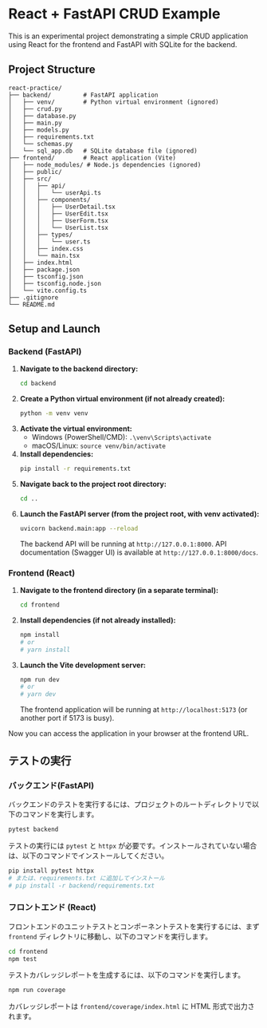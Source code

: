 # React + FastAPI CRUD Example

This is an experimental project demonstrating a simple CRUD application using React for the frontend and FastAPI with SQLite for the backend.

## Project Structure

```
react-practice/
├── backend/         # FastAPI application
│   ├── venv/        # Python virtual environment (ignored)
│   ├── crud.py
│   ├── database.py
│   ├── main.py
│   ├── models.py
│   ├── requirements.txt
│   └── schemas.py
│   └── sql_app.db   # SQLite database file (ignored)
├── frontend/        # React application (Vite)
│   ├── node_modules/ # Node.js dependencies (ignored)
│   ├── public/
│   ├── src/
│   │   ├── api/
│   │   │   └── userApi.ts
│   │   ├── components/
│   │   │   ├── UserDetail.tsx
│   │   │   ├── UserEdit.tsx
│   │   │   ├── UserForm.tsx
│   │   │   └── UserList.tsx
│   │   ├── types/
│   │   │   └── user.ts
│   │   ├── index.css
│   │   └── main.tsx
│   ├── index.html
│   ├── package.json
│   ├── tsconfig.json
│   ├── tsconfig.node.json
│   └── vite.config.ts
├── .gitignore
└── README.md
```

## Setup and Launch

### Backend (FastAPI)

1.  **Navigate to the backend directory:**
    ```bash
    cd backend
    ```
2.  **Create a Python virtual environment (if not already created):**
    ```bash
    python -m venv venv
    ```
3.  **Activate the virtual environment:**
    *   Windows (PowerShell/CMD): `.\venv\Scripts\activate`
    *   macOS/Linux: `source venv/bin/activate`
4.  **Install dependencies:**
    ```bash
    pip install -r requirements.txt
    ```
5.  **Navigate back to the project root directory:**
    ```bash
    cd ..
    ```
6.  **Launch the FastAPI server (from the project root, with venv activated):**
    ```bash
    uvicorn backend.main:app --reload
    ```
    The backend API will be running at `http://127.0.0.1:8000`.
    API documentation (Swagger UI) is available at `http://127.0.0.1:8000/docs`.

### Frontend (React)

1.  **Navigate to the frontend directory (in a separate terminal):**
    ```bash
    cd frontend
    ```
2.  **Install dependencies (if not already installed):**
    ```bash
    npm install 
    # or
    # yarn install
    ```
3.  **Launch the Vite development server:**
    ```bash
    npm run dev
    # or
    # yarn dev
    ```
    The frontend application will be running at `http://localhost:5173` (or another port if 5173 is busy).

Now you can access the application in your browser at the frontend URL. 

## テストの実行

### バックエンド(FastAPI)

バックエンドのテストを実行するには、プロジェクトのルートディレクトリで以下のコマンドを実行します。

```bash
pytest backend
```

テストの実行には `pytest` と `httpx` が必要です。インストールされていない場合は、以下のコマンドでインストールしてください。

```bash
pip install pytest httpx
# または、requirements.txt に追加してインストール
# pip install -r backend/requirements.txt
```

### フロントエンド (React)

フロントエンドのユニットテストとコンポーネントテストを実行するには、まず `frontend` ディレクトリに移動し、以下のコマンドを実行します。

```bash
cd frontend
npm test
```

テストカバレッジレポートを生成するには、以下のコマンドを実行します。

```bash
npm run coverage
```

カバレッジレポートは `frontend/coverage/index.html` に HTML 形式で出力されます。 